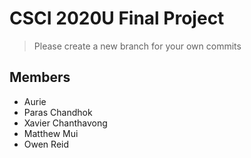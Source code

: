 # CSCI 2020U Final Project

> Please create a new branch for your own commits

## Members  

- Aurie  
- Paras Chandhok  
- Xavier Chanthavong  
- Matthew Mui  
- Owen Reid  
